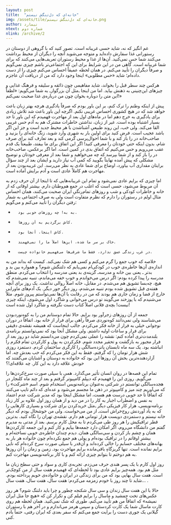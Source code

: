 ```yaml
---
layout: post
title:  "خانه‌ای که دل‌تنگش نیستم"
img: /assets/tile/خانه‌ای که دل‌تنگش نیستم.png
author: نیمارد
ntext: شماره دوم
nlink: /archive/2
---
```




غم انگیز که نه، شاید حسی غریبانه است. تصور کنید که با گروهی از دوستان در رستورانی غذا سفارش داده‌اید و متوجه می‌شوید آنچه را دیگران از محیط برداشت می‌کنند شما حس نمی‌کنید. آن‌ها از غذا و محیط رستوران تعریف‌هایی می‌کنند که برای شما غریبانه است. گاهی من در این شرایط برای این‌ که اجتماعی‌تر باشم چیزی نمی‌گویم و صرفاً دیگران را تأیید می‌کنم. در همان لحظه عمیقاً احساس می‌کنم چیزی را از دست داده‌ام؛ شاید «حس مطلوبی» اینجا وجود دارد که من از دریافت آن عاجزم.

هرکس چند سطر قبل را بخواند، شاید مفاهیمی چون ذائقه و سلیقه‌ و فرهنگ غذایی و چیزهای این‌چنینی به ذهنش بیاید. اما من اینجا ‌ـ‌مثل آن بزرگوار‌ـ به شما می‌گویم: «لطفاً این متن را دوباره بخوان چون من درباره‌ی غذا صحبت نمی‌کنم!»

پیش از اینکه وطنم را ترک کنم، بر این باور بودم که صرفاً یادگیری هرچه بهتر زبان باعث خواهد شد که در هیچ کشوری احساس غریبی نکنم. اگرچه این باور باعث شد تلاش زیادی برای یادگیری به خرج دهم اما در ماه‌های اول بعد از مهاجرت فهمیدم که این باور تا حد بسیار اشتباه بوده است. غیر از زبان، نداشتن خاطرات مشترک هم به آدم حس غریبی القا می‌کند. ولی خب، این روند طبیعیِ آشنا‌شدن با هر محیط جدید است و جز این اگر باشد عجیب است. فرض کنید برای اولین بار به شهری وارد شوید، زنگ خانه‌ای را بزنید و صاحب‌خانه در را باز کند و با شما احوال‌پرسی گرمی کند و بعد تعارف کند برای صرف شام، بدون اینکه حتی خودتان را معرفی کنید! اگر این اتفاق برای ما بیفتد، طبیعتاً یک قدم عقب‌ می‌رویم و حس می‌کنیم که اتفاق بدی در کمین است. اما اگر برعکس، صاحب‌خانه در را باز کند و از شما بپرسد که چه می‌خواهید و شما بعد از معرفی خودتان و توضیح مشکلی که پیش آمده نهایتاً بگویید که کمی آب نیاز دارید و ایشان بعد از چند سؤال برایتان مقداری آب بیاورد، اوضاع برای شما عادی به نظر می‌رسد. این غریبه‌بودن بعد از مهاجرت هم کاملاً عادی است و آدم برایش آماده است.

اما چیزی که برایم عادی نمی‌شود و تمام این غریبانه‌هایی که تا اینجا از آن حرف زدم به آن مربوط می‌شود، حسی است که اغلب در جمع هم‌وطنان دارم. بیشتر اوقاتی که از خانه و خاطرات کودکی و شب و روزهای تمام‌رنگیِ ایران صحبت می‌کنند، همان احساس مثال اولم در رستوران را دارم که نظرم متفاوت است ولی به صرف اجتماعی‌ به شمار رفتن دیگران را تأیید می‌کنم و می‌گویم:
-    	به به! چه روزهای خوبی بود.
-    	کاش برگردیم به آن روزها.
-    	کاش اینجا، آنجا بود.
-    	خاک بر سر ما شده، این‌ها اصلاً ما را نمی‌فهمند.
-    	در غرب زندگی عمق ندارد، فقط ما شرقی‌ها می‌فهمیم خانواده چیست.

خلاصه که خوب جمع را گرم می‌کنم و کسی هم شک نمی‌کند. کیست که بداند من به اندازه‌ی آن‌ها خاطره‌ی خوب در کودکی‌ام نمی‌یابم که دلتنگش شوم؟ و همواره بین بد و بدتر ‌ـ‌ یعنی بین خانه و مدرسه‌ـ گزینه‌ی بد یعنی مدرسه را انتخاب می‌کردم. منطق مدرسه را پیدا کرده بودم: اگر درس می‌خواندم و خوب خفه می‌ماندم، تنبیه نمی‌شدم که هیچ‌، چه‌بسا تشویق هم می‌شدم. در مقابل، خانه اصلاً روالی نداشت. یک روز برای آنچه هفته‌ی قبل تشویق شده بودم تنبیه می‌شدم، روز دیگر جور دیگر. یک آدم‌های ماورایی خارج از فضا و زمان جاری هم بودند که من در رقابت با آن‌ها نمی‌تواستم پیروز شوم. مثلاً می‌شنیدم که با پوزخند می‌گویند تو درس می‌خوانی و شاگرد اول می‌شوی، اینکه چیزی نیست! بچه‌ی فلانی اصلاً کتاب دست نگرفته و شاگرد اول شده است!

جمعه از آن روزهای زجرآور بود برایم. حالا تمام دوستانم من را به کوه‌نورد‌بودن می‌شناسند ولی نمی‌دانند کوه‌نوردی صرفاً راهی برای فرار از خانه بود. اتفاقاً در دوران نوجوانی خیلی به فرار از خانه فکر می‌کردم. جالب اینجاست که همیشه نقشه‌ی دقیقی برای فرار و ساعات اولیه داشتم. ولی مشکل آنجا بود که نمی‌توانستم برنامه‌ی بلندمدت‌تری آماده کنم: نقشه را عملی نمی‌کردم چون می‌دانستم شاید دو روز بعد از فرار مجبور به بازگشت و تحقیر مجدد شوم. فکر‌کردن به پول و کار‌کردن تمام فکرم را انباشته بود. یک سه ماه تابستان پانزده‌سالگی را کارگری ساختمان کردم. دستمزد روزی شش هزار تومان را که گرفتم، فقط به این فکر می‌کردم که خب بعدش چه. اما آزار‌دهنده‌ترین بخش آن روزها این بود که خانواده به دوستان و آشنایان می‌گفتند که خودش علاقه دارد به این کار. چه علاقه‌ای!؟

تمام این قصه‌ها در روان انسان تأثیر می‌گذارد. همی با سیلی صورت سرخ‌کردن‌ها را می‌گویم. روزی این را فهمیدم که دیپلم کامپیوتر گرفتم و بعد از چند ماه کلنجار در هجده‌سالگی توانستم در شرکتی به‌عنوان  برنامه‌نویس استخدام شوم. اسم «شرکت» را که می‌آوریم چند میز و کامپیوتر در ذهن ما مجسم می‌شود و عده‌ای که دائم تایپ می‌کنند که اتفاقاً تا حد خوبی درست هم هست، اما مشکل اینجا بود که مدیر شرکت عدم اعتماد به نفس و اضطراب اجبار به کار را در من دید و از همان روز اول علاوه بر کار زیاد برنامه‌نویسی، هزار کار فیزیکی دیگر ‌ـ‌مثل خرید‌کردن برای شرکت و بسیاری کارهایی را که به یاد آوردنش روح‌خراش است‌ـ از من می‌خواست. ولی من خوشحال بودم که دیگر خانه نیستم و دستمزدی دویست هزار تومانی هم دارم. نقشه‌ی تهران را نگاه کنید. بدترین قطر ترافیکیش را هر روز طی می‌کردم تا به محل کارم برسم. بعد از مدتی به مدیرم گفتم من دانشگاه می‌روم، اگر امکان دارد جمعه‌ها بیایم و کار کنم و این جمعه کار‌کردن‌ها همان و چشم باز کردن و سی‌سالگی همان. دیدم چندان خاطره‌ی خوبی نساخته‌ام و بیشترِ اوقاتم را در ترافیک بوده‌ام و پولی هم جمع نکرده‌ام چون خانواده هر بار به بهانه‌های مختلف حسابم را خالی کرده‌‌اند و آن‌قدر با سیلی صورت سرخ کرده‌‌ام که نایی برایم نمانده است. تنها گریزگاهِ باقی‌مانده برایم مهاجرت بود. زمین و زمان را آن روزها به هم دوختم تا بتوانم چیزی ارائه کنم و با کار برنامه‌نویسی مهاجرت کنم.

روز اول کارم با یک پسر هندی حرف می‌زدم. تجربه‌ی کاری و سواد و حتی سطح زبان ما مثل هم بود. همه‌چیز برایم عادی بود تا لحظه‌ای که فهمیدم هفت سال از من کوچک‌تر است. هفت سال بهایی بود که من برای زندگی در ایران و خانواده‌ی خوبم پرداخته بودم. شاید تا چند روز با خودم زمزمه می‌کردم: هفت سال، هفت سال، هفت سال... .

حالا با این هفت سال زندان و سی سال شکنجه چطور و چرا باید دلتنگ شوم؟ هر روز عکس‌های تخت جمشید و ماسال را برایم فیلم کن و تکرار کن که «هیچ جا مثل ایران نمیشه» که اتفاقاً من هم تأیید می‌کنم، طوری که شک نمی‌کنید. همان لحظه هم روی کارت ماسال شما یک کارت کردستان و سپس هرمز می‌اندازم و در آخر هم با رستوران گیلانی یک جوری دست را برایت جمع می‌کنم که سفر بعدی که ایران رفتی، حتماً یادم کنی.

